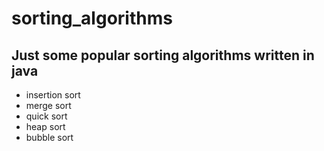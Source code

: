 # sorting_algorithms
<h2>Just some popular sorting algorithms written in java </h2>

- insertion sort
- merge sort
- quick sort
- heap sort
- bubble sort
